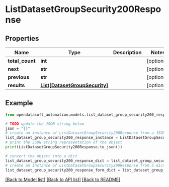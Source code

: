 # ListDatasetGroupSecurity200Response


## Properties

Name | Type | Description | Notes
------------ | ------------- | ------------- | -------------
**total_count** | **int** |  | [optional] 
**next** | **str** |  | [optional] 
**previous** | **str** |  | [optional] 
**results** | [**List[DatasetGroupSecurity]**](DatasetGroupSecurity.md) |  | [optional] 

## Example

```python
from opendatasoft_automation.models.list_dataset_group_security200_response import ListDatasetGroupSecurity200Response

# TODO update the JSON string below
json = "{}"
# create an instance of ListDatasetGroupSecurity200Response from a JSON string
list_dataset_group_security200_response_instance = ListDatasetGroupSecurity200Response.from_json(json)
# print the JSON string representation of the object
print(ListDatasetGroupSecurity200Response.to_json())

# convert the object into a dict
list_dataset_group_security200_response_dict = list_dataset_group_security200_response_instance.to_dict()
# create an instance of ListDatasetGroupSecurity200Response from a dict
list_dataset_group_security200_response_form_dict = list_dataset_group_security200_response.from_dict(list_dataset_group_security200_response_dict)
```
[[Back to Model list]](../README.md#documentation-for-models) [[Back to API list]](../README.md#documentation-for-api-endpoints) [[Back to README]](../README.md)


